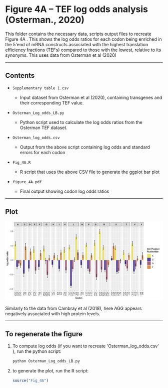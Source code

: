 # Figure 4A – TEF log odds analysis (Osterman., 2020)

This folder contains the necessary data, scripts output files to recreate Figure 4A . This shows the log odds ratios for each codon being enriched in the 5'end of mRNA constructs associated with the highest translation efficiency fractions (TEFs) compared to those with the lowest, relative to its synonyms. This uses data from Osterman et al (2020)

---
##  Contents

- `Supplementary table 1.csv`  
  - Input dataset from Osterman et al (2020), containing transgenes and their corresponding TEF value.

- `Osterman_Log_odds_LB.py`  
  - Python script used to calculate the log odds ratios from the Osterman TEF dataset.

- `Osterman_log_odds.csv`  
  - Output from the above script containing log odds and standard errors for each codon

- `Fig_4A.R`  
  - R script that uses the above CSV file to generate the ggplot bar plot 

- `figure_4A.pdf`  
  - Final output showing codon log odds ratios 

---

## Plot

![Figure 4A](Figure_4A.png)

Similarly to the data from Cambray et al (2018), here AGG appears negatively associated with high protein levels.

---

## To regenerate the figure

1. To compute log odds (if you want to recreate 'Osterman_log_odds.csv' ), run the python script:
   ```bash
   python Osterman_Log_odds_LB.py

2. to generate the plot, run the R script: 
    ```r
    source("Fig_4A")
    ```
